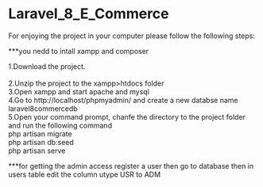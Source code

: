 # Laravel_8_E_Commerce

For enjoying the project in your computer please follow the following steps:

***you nedd to intall xampp and composer

1.Download the project.<br /><br />
2.Unzip the project to the xampp>htdocs folder<br />
3.Open xampp and start apache and mysql<br />
4.Go to http://localhost/phpmyadmin/ and create a new databse name laravel8commercedb<br />
5.Open your command prompt, chanfe the directory to the project folder and run the following command<br />
    php artisan migrate<br />
    php artisan db:seed<br />
    php artisan serve<br />
    
***for getting the admin access register a user then go to database then in users table edit the column utype USR to ADM
